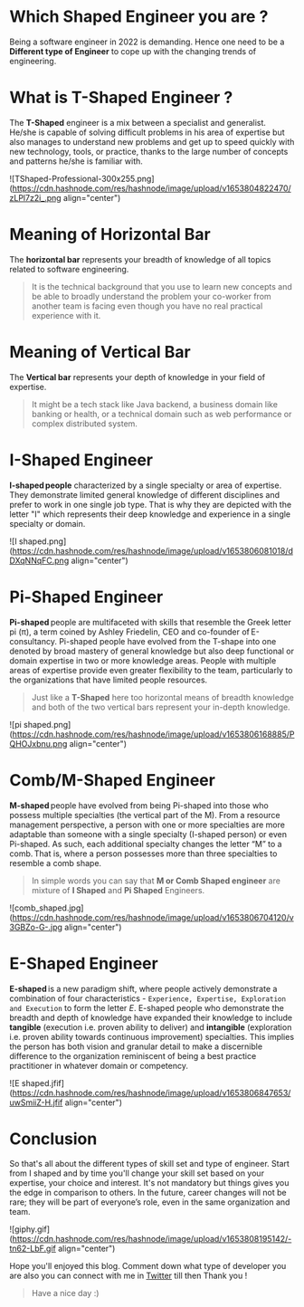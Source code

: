 # Which Shaped Engineer you are ?

Being a software engineer in 2022 is demanding. Hence one need to be a **Different type of Engineer** to cope up with the changing trends of engineering.

# What is T-Shaped Engineer ?

The **T-Shaped** engineer is a mix between a specialist and generalist. He/she is capable of solving difficult problems in his area of expertise but also manages to understand new problems and get up to speed quickly with new technology, tools, or practice, thanks to the large number of concepts and patterns he/she is familiar with.


![TShaped-Professional-300x255.png](https://cdn.hashnode.com/res/hashnode/image/upload/v1653804822470/zLPl7z2i_.png align="center")

# Meaning of Horizontal Bar

The **horizontal bar** represents your breadth of knowledge of all topics related to software engineering.

> It is the technical background that you use to learn new concepts and be able to broadly understand the problem your co-worker from another team is facing even though you have no real practical experience with it.

# Meaning of Vertical Bar

The **Vertical bar** represents your depth of knowledge in your field of expertise.

> It might be a tech stack like Java backend, a business domain like banking or health, or a technical domain such as web performance or complex distributed system.

# I-Shaped Engineer 

**I-shaped people** characterized by a single specialty or area of expertise. They demonstrate limited general knowledge of different disciplines and prefer to work in one single job type. That is why they are depicted with the letter "I" which represents their deep knowledge and experience in a single specialty or domain.


![I shaped.png](https://cdn.hashnode.com/res/hashnode/image/upload/v1653806081018/dDXqNNqFC.png align="center")

# Pi-Shaped Engineer

**Pi-shaped** people are multifaceted with skills that resemble the Greek letter pi (π), a term coined by Ashley Friedelin, CEO and co-founder of E-consultancy. Pi-shaped people have evolved from the T-shape into one denoted by broad mastery of general knowledge but also deep functional or domain expertise in two or more knowledge areas. People with multiple areas of expertise provide even greater flexibility to the team, particularly to the organizations that have limited people resources.

> Just like a **T-Shaped** here too horizontal means of breadth knowledge and both of the two vertical bars represent your in-depth knowledge.


![pi shaped.png](https://cdn.hashnode.com/res/hashnode/image/upload/v1653806168885/PQHOJxbnu.png align="center")

# Comb/M-Shaped Engineer

**M-shaped** people have evolved from being Pi-shaped into those who possess multiple specialties (the vertical part of the M). From a resource management perspective, a person with one or more specialties are more adaptable than someone with a single specialty (I-shaped person) or even Pi-shaped. As such, each additional specialty changes the letter “M” to a comb. That is, where a person possesses more than three specialties to resemble a comb shape.

> In simple words you can say that **M or Comb Shaped engineer** are mixture of **I Shaped** and **Pi Shaped** Engineers.


![comb_shaped.jpg](https://cdn.hashnode.com/res/hashnode/image/upload/v1653806704120/v3GBZo-G-.jpg align="center")

# E-Shaped Engineer

**E-shaped** is a new paradigm shift, where people actively demonstrate a combination of four characteristics - `Experience, Expertise, Exploration and Execution` to form the letter *E*. E-shaped people who demonstrate the breadth and depth of knowledge have expanded their knowledge to include **tangible** (execution i.e. proven ability to deliver) and **intangible** (exploration i.e. proven ability towards continuous improvement) specialties. This implies the person has both vision and granular detail to make a discernible difference to the organization reminiscent of being a best practice practitioner in whatever domain or competency.


![E shaped.jfif](https://cdn.hashnode.com/res/hashnode/image/upload/v1653806847653/uwSmiiZ-H.jfif align="center")

# Conclusion

So that's all about the different types of skill set and type of engineer. Start from I shaped and by time you'll change your skill set based on your expertise, your choice and interest. It's not mandatory but things gives you the edge in comparison to others. In the future, career changes will not be rare; they will be part of everyone’s role, even in the same organization and team.

![giphy.gif](https://cdn.hashnode.com/res/hashnode/image/upload/v1653808195142/-tn62-LbF.gif align="center")

Hope you'll enjoyed this blog. Comment down what type of developer you are also you can connect with me in [Twitter](https://twitter.com/sinha_maharshi?s=09) till then Thank you !
> Have a nice day :)

